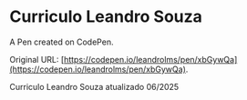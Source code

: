 # Curriculo Leandro Souza

A Pen created on CodePen.

Original URL: [https://codepen.io/leandrolms/pen/xbGywQa](https://codepen.io/leandrolms/pen/xbGywQa).

Curriculo Leandro Souza atualizado 06/2025